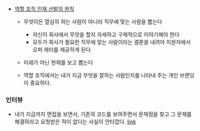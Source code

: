 -   [역할 조직 인재 선발의 원칙](https://brunch.co.kr/@mobiinside/2509)

    -   무엇이든 열심히 하는 사람이 아니라 직무에 맞는 사람을 뽑는다

        -   자신이 회사에서 무엇을 할지 자세하고 구체적으로 이야기해야 한다
        -   모두가 회사가 필요한 직무에 맞는 사람이라는 결론을 내려야 지원자에서 오퍼 레터를 제공하게 된다

    -   미래가 아닌 현재를 보고 뽑는다
    -   역할 조직에서는 내가 지금 무엇을 잘하는 사람인지를 나타내 주는 개인 브랜딩이 중요하다.

### 인터뷰

-   내가 지금까지 면접을 보면서, 기존의 코드를 보여주면서 문제점을 찾고 그 문제를 해결하라고 요청받은 적이 없다는 사실이 안타깝다. [link](https://hyunseob.github.io/2016/02/21/how-to-become-a-great-frontend-engineer/)

<!-- https://brunel.ai/ -->
